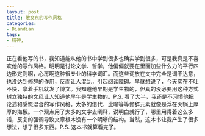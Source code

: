 ```yaml
---
layout: post
title: 敬文东的写作风格
categories:
- Diandian
tags:
- 精神, 
---
```

正在看他写的书，我知道能从他的书中学到很多也确实学到很多，可是我真是不喜欢他的写作风格。明明是讨论文学、哲学，他偏偏就要在里面加些什么力的平行四边形定则啊，心房啊这种很专业的科学词汇。而这些词放在文中完全是词不达意，也没达到修辞的作用，反而让人混乱，引起阅读障碍。早就想说了，今天实在不吐不快，拿着手机就发了博文。我知道他早期是学生物的，但真的没必要用这种方式树立独特的文风让人知道他早年是学生物的。P.S. 看了大半，我还是不习惯他把论述和感慨混合的写作风格，太多的借代、比喻等等修辞元素就像是浮在火锅上厚厚的海椒。一个观点用了太多的文字去阐释，说明白就行了，哪里用得着这么多话，反复的强调导致文章根本没有一个明晰的结构。当然，这本书让我产生了很多想法，想了很多东西。P.S. 这本书就算看完了。